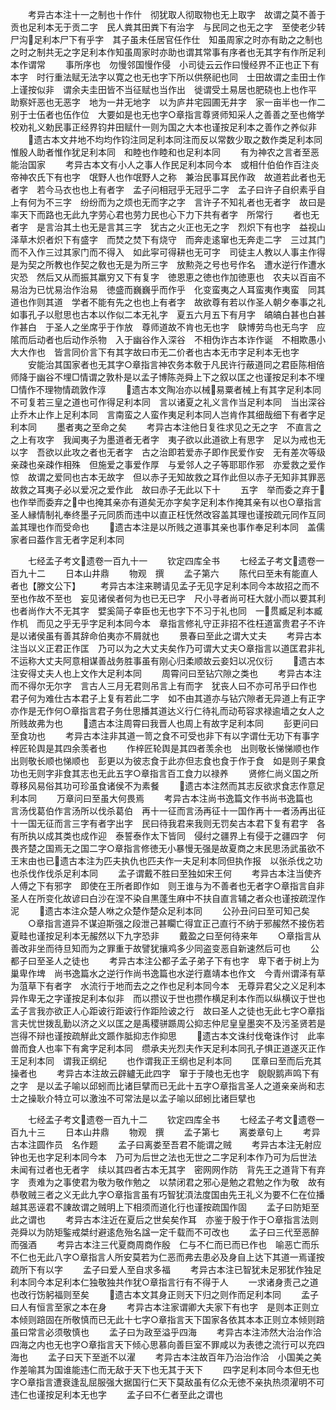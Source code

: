 <!-- { "loadSidebar": true } -->
　　考异古本注十一之制也十作什　彻犹取人彻取物也无上取字　故谓之莫不善于贡也足利本无于贡二字　民人粪其田粪下有治字　与民同之也无之字　至使老少转尸沟足利本尸下有乎字　其子虽未任居官任作仕　知虽周家之时亦有助之之制也之时之制共无之字足利本作知虽周家时亦助也谓其常事有序者也无其字有作所足利本作谓常
　　事所序也　勿慢邻国慢作侵　小司徒云云作曰慢经界不正也正下有本字　时行重法赋无法字以寛之也无也字下所以供祭祀也同　士田故谓之圭田士作上谨按似非　谓余夫圭田皆不当征赋也当作出　徙谓受土易居也肥硗也上也作平　助察奸恶也无恶字　地为一井无地字　以为庐井宅园圃无井字　家一亩半也一作二　别于士伍者也伍作位　大要如是也无也字○章指言尊贤师知采人之善善之至也脩学校劝礼义勅民事正经界钧井田赋什一则为国之大本也谨按足利本之善作之养似非
　　遗古本文井地不均均作钧注同足利本同注而反以常数少取之数作类足利本同　惟殷人助者惟作犹足利本同　和睦也作睦和也足利本同
　　有为神农之言者至恶能治国家
　　考异古本文有小人之事人作民足利本同今本　或相什伯伯作百注炎帝神农氏下有也字　氓野人也作氓野人之称　兼治民事耳民作政　故道若此者也无者字　若今马衣也也上有者字　孟子问相冠乎无冠乎二字　孟子曰许子自织素乎自上有何为不三字　纷纷而为之烦也无而字之字　言许子不知礼者也无者字　故曰是率天下而路也无此九字劳心君也劳力民也心下力下共有者字　所常行
　　者也无者字　是言治其土也无是言其三字　犹古之火正也无之字　烈炽下有也字　益视山泽草木炽者炽下有盛字　而焚之焚下有烧守　而奔走逺窜也无奔走二字　三过其门而不入作三过其家门而不得入　如此寜可得耕也无可字　司徒主人教以人事主作得　是为契之所教也作契之敎也无是为所三字　放勲尧之号也号作名　遭水逆行作遭水灾恐　然后又从而振其羸穷又下有复字　徳恩恵之徳也作加徳恵也　农夫以百亩不易治为已忧易治作治易　徳盛而巍巍乎而作乎　化变蛮夷之人耳蛮夷作夷蛮　同其道也作则其道　学者不能有先之也也上有者字　故欲尊有若以作圣人朝夕奉事之礼如事孔子以慰思也古本以作似二本无礼字　夏五六月五下有月字　皜皜白甚也白甚作甚白　于圣人之坐席乎于作放　尊师道故不肯也无也字　鴃博劳鸟也无鸟字　应隂而后动者也后动作杀物　入于幽谷作入深谷　不相伪诈古本诈作诞　不相欺愚小大大作也　皆言同价言下有其字故曰市无二价者也古本无市字足利本无也字
　　安能治其国家者也无其字○章指言神农务本敎于凡民许行蔽道同之君臣陈相倍师降于幽谷不埋□情谓之敦朴是以孟子博陈尧舜上下之叙以匡之也谨按足利本不埋□情作不理物情疏敦作淳
　　遗古本文陶冶亦以械易粟者械上有其字足利本同　不可复若三皇之道也可作得足利本同　言以诸夏之礼义言作当足利本同　当出深谷止乔木止作上足利本同　言南蛮之人蛮作夷足利本同人岂肯作其细哉细下有者字足利本同
　　墨者夷之至命之矣
　　考异古本注他日复徃求见之无之字　不直言之之上有攻字　我闻夷子为墨道者无者字　夷子欲以此道欲上有思字　足以为戒也无以字　吾欲以此攻之者也无者字　古之治即若爱赤子即作民爱作安　无有差次等级亲疎也亲疎作相殊　但施爱之事爱作厚　与爱邻人之子等耶耶作邪　亦爱救之爱作惊　故谓之爱同也古本无故字　但以赤子无知故救之耳作此但以赤子无知非其罪恶故救之耳夷子必以爱况之爱作此　故曰赤子无此以下十
　　五字　举而委之弃于也作举而委弃之中也掩其亲亦有道矣无亦字矣字足利本作掩其亲有以也○章指言圣人縁情制礼奉终墨子元同质而违中以直正枉怃然改容盖其理也谨按疏元同作互同盖其理也作而受命也
　　遗古本注是以所贱之道事其亲也事作奉足利本同　盖儒家者曰葢作言无者字足利本同

　　七经孟子考文遗卷一百九十一
　　钦定四库全书
　　七经孟子考文遗卷一百九十二
　　日本山井鼎
　　物观　撰
　　孟子第六
　　陈代曰至未有能直人者也【滕文公下】
　　考异古本注来聘请见孟子无见字足利本同今本故招之而不至也作故不至也　妄见诸侯者何为也已无已字　尺小寻者尚可枉大就小而以要其利也者尚作大不无其字　嬖奚简子幸臣也无也字下不习于礼也同　一贯臧足利本臧作机　而见之乎无乎字足利本同今本　章指言修礼守正非招不徃枉道富贵君子不许是以诸侯虽有善其辞命伯夷亦不屑就也
　　景春曰至此之谓大丈夫
　　考异古本注当以义正君正作匡　乃可以为之大丈夫矣作乃可谓大丈夫○章指言以道匡君非礼不运称大丈夫阿意相谋善战务胜事虽有刚心归柔顺故云妾妇以况仪衍
　　遗古本注安得丈夫人也上文作大足利本同
　　周霄问曰至钻穴隙之类也
　　考异古本注而不得尔无尔字　言古人三月无君则吊言上有而字　犹丧人曰不亦可吊乎曰作也　君子何为难仕古本君子上复有若此二字　如不由其道亦与钻穴隙者无异道上有正字亦作是无作何○章指言君子务仕思播其道达义行仁待礼而动苟容求禄逾墙之女人之所贱故弗为也
　　遗古本注周霄曰我晋人也周上有故字足利本同
　　彭更问曰至食功也
　　考异古本注非其道一笥之食不可受也非下有以字谓仕无功下有事字　梓匠轮舆是其四余羡者也
　　作梓匠轮舆是其四者羡余也　出则敬长悌悌顺也作出则敬长顺也悌顺也　彭更以为彼志食于此亦但志食也食于作于食　如是则子果食功也无则字非食其志也无此五字○章指言百工食力以禄养
　　贤修仁尚义国之所尊移风易俗其功可珍虽食诸侯不为素餐
　　遗古本注然而其志反欲求食志作意足利本同
　　万章问曰至虽大何畏焉
　　考异古本注尚书逸篇文作书尚书逸篇也　言汤伐葛伯作言汤所以伐杀葛伯　再十一征而言汤再征十一国作再十一者汤再出征十一国无征而言三字有者字出字　民曰待我君来我则无罚矣古本君下复有君字　各有所执以成其类也成作迎　泰誓泰作太下皆同　侵纣之疆界上有侵于之疆四字　何畏齐楚之国焉无之国二字○章指言修徳无小暴慢无强是故夏商之末民思汤武虽欲不王末由也已遗古本注为匹夫执仇也匹夫作一夫足利本同但执作报　以张杀伐之功也杀伐作伐杀足利本同
　　孟子谓戴不胜曰至独如宋王何
　　考异古本注当使齐人傅之下有邪字　即使在王所者即作如　则王谁与为不善者也无者字○章指言自非圣人在所变化故谚曰白沙在涅不染自黒蓬生麻中不扶自直言辅之者众也谨按疏涅作泥
　　遗古本注众楚人咻之众楚作楚众足利本同
　　公孙丑问曰至可知己矣
　　○章指言道异不谋迫斯强之段泄己甚矙亡得宜正己直行不纳于邪赧然不接伤若夏畦也谨按足利本无赧然以下九字恐非
　　戴盈之曰至何待来年
　　○章指言从善改非坐而待旦知而为之罪重于故譬犹攘鸡多少同盗变恶自新速然后可也
　　公都子曰至圣人之徒也
　　考异古本注公都子孟子弟子下有也字　卑下者于树上为巢卑作埤　尚书逸篇水之逆行作尚书逸篇也水逆行嘉靖本也作文　今青州谓泽有草为菹草下有者字　水流行于地而去之之作也足利本同今本　无尊异君父之义足利本异作卑无之字谨按足利本似非　而以攒议于世也攒作横足利本作而以纵横议于世也　孟子言我亦欲正人心距诐行距诐行作距险诐之行　故曰圣人之徒也无此七字○章指言夫忧世拨乱勤以济之义以匡之是禹稷骈踬周公抑志仲尼皇皇墨突不及污圣贤若是岂得不辩也谨按疏觧此文踬作胝抑志作抑思
　　遗古本文诛纣伐奄诛作讨　此率兽而食人也率下有禽字足利本同　缵承夫光烈夫作天足利本同孔子惧正道遂灭正作王足利本同　谓我正纲纪
　　也作谓我正王纲也足利本同
　　匡章曰至而后充其操者也
　　考异古本注故云辟纑无此四字　窜于于陵也无也字　鶃鶃鹅声鸣下有之字　是以孟子喻以邱蚓而比诸巨擘而已无此十五字○章指言圣人之道亲亲尚和志士之操耿介特立可以激浊不可常法是以孟子喻以邱蚓比诸巨擘也

　　七经孟子考文遗卷一百九十二
　　钦定四库全书
　　七经孟子考文遗卷一百九十三
　　日本山井鼎
　　物观　撰
　　孟子第七
　　离娄章句上
　　考异古本注圆作员　名作题
　　孟子曰离娄至吾君不能谓之贼
　　考异古本注无射应钟也无也字足利本同今本　乃可为后世之法也无世之二字足利本作乃可为后世法　未闻有过者也无者字　续以其四者古本无其字　密网网作防　背先王之道背下有弃字　责难为之事使君为敬为敬作勉之　以禁闭君之邪心是勉之君勉之作为敬　故有恭敬贼三者之义无此九字○章指言虽有巧智犹湏法度国由先王礼义为要不仁在位播越其恶诬君不諌故谓之贼明上下相须而道化行也谨按疏国作固
　　孟子曰防矩至此之谓也
　　考异古本注近在夏后之世矣矣作耳　亦鉴于殷于作于○章指言法则尧舜以为防矩鍳戒桀纣避逺危殆名諡一定千载而不可改也
　　孟子曰三代至恶醉而强酒
　　考异古本注三代夏商周商作殷　仁与不仁而已而已作也　喻恶亡而乐不仁也无此八字○章指言人所安莫若为仁恶而弗去患必及身自上达下其道一焉谨按疏所下有以字
　　孟子曰爱人至自求多福
　　考异古本注已智犹未足邪犹作独足利本同今本足利本仁独敬独共作犹○章指言行有不得于人
　　一求诸身责己之道也改行饬躬福则至矣
　　遗古本文其身正则天下归之则作而足利本同
　　孟子曰人有恒言至家之本在身
　　考异古本注家谓卿大夫家下有也字　是则本正则立本倾则踣固在所敬慎而已无此十七字○章指言天下国家各依其本本正则立本倾则踣虽曰常言必须敬慎也
　　孟子曰为政至溢乎四海
　　考异古本注沛然大治治作洽　四海之内也无也字○章指言天下倾心思慕向善巨室不罪咸以为表徳之流行可以充四海也
　　孟子曰天下至逝不以濯
　　考异古本注故百年乃治治作洽　小国美之美作差喻其为国谁能违仁而无敌于天下也无其于天下
　　四字足利本同今本但无也字○章指言遭衰逢乱屈服强大据国行仁天下莫敌虽有亿众无徳不亲执热须濯明不可违仁也谨按足利本无也字
　　孟子曰不仁者至此之谓也
